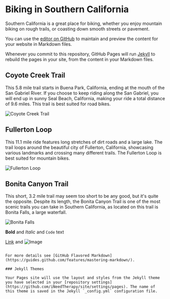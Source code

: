# **Biking in Southern California**

Southern California is a great place for biking, whether you enjoy mountain biking on rough trails, or coasting down smooth streets or pavement. 

You can use the [editor on GitHub](https://github.com/iNeedTherapy/site/edit/main/README.md) to maintain and preview the content for your website in Markdown files.

Whenever you commit to this repository, GitHub Pages will run [Jekyll](https://jekyllrb.com/) to rebuild the pages in your site, from the content in your Markdown files.

## Coyote Creek Trail
This 5.8 mile trail starts in Buena Park, California, ending at the mouth of the San Gabriel River. If you choose to keep riding along the San Gabriel, you will end up in sunny Seal Beach, California, making your ride a total distance of 9.6 miles. This trail is best suited for road bikes. 

![Coyote Creek Trail](https://user-images.githubusercontent.com/91549633/135110271-4e221683-da5a-47b3-ba4e-7f41747fbc22.png)

## Fullerton Loop
This 11.1 mile ride features long stretches of dirt roads and a large lake. The trail loops around the beautiful city of Fullerton, California, showcasing various landmarks and crossing many different trails. The Fullerton Loop is best suited for mountain bikes. 

![Fullerton Loop](https://user-images.githubusercontent.com/91549633/135111309-d493e77f-4949-4279-a944-2cb39847385f.png)

## Bonita Canyon Trail
This short, 3.2 mile trail may seem too short to be any good, but it's quite the opposite. Despite its length, the Bonita Canyon Trail is one of the most scenic trails you can take in Southern California, as located on this trail is Bonita Falls, a large waterfall. 

![Bonita Falls](https://user-images.githubusercontent.com/91549633/135292388-c77cc128-6deb-4548-9df3-05cee9dd7690.png)


**Bold** and _Italic_ and `Code` text

[Link](url) and ![Image](src)
```

For more details see [GitHub Flavored Markdown](https://guides.github.com/features/mastering-markdown/).

### Jekyll Themes

Your Pages site will use the layout and styles from the Jekyll theme you have selected in your [repository settings](https://github.com/iNeedTherapy/site/settings/pages). The name of this theme is saved in the Jekyll `_config.yml` configuration file.
